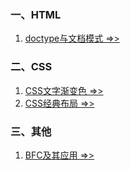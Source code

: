 ### 一、HTML
1. [doctype与文档模式 =>>](./Doctype.md)

### 二、CSS
1. [CSS文字渐变色 =>>](./TextGradient.md)
2. [CSS经典布局 =>>](./CSSLayout.md)

### 三、其他
1. [BFC及其应用 =>>](./BFC.md)